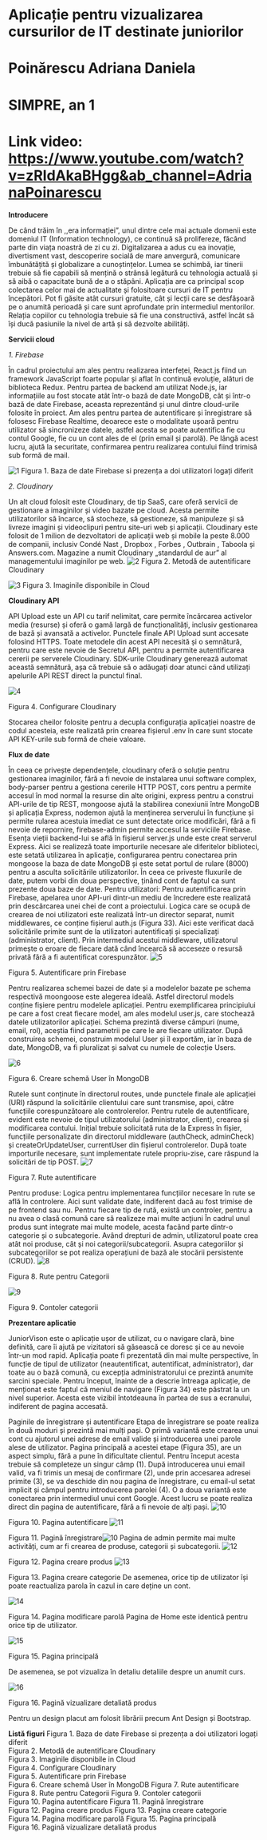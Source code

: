 # Aplicație pentru vizualizarea cursurilor de IT destinate juniorilor

# Poinărescu Adriana Daniela
# SIMPRE, an 1

# Link video: https://www.youtube.com/watch?v=zRIdAkaBHgg&ab_channel=AdrianaPoinarescu

**Introducere**

De când trăim în ,,era informației”, unul dintre cele mai actuale domenii este domeniul IT (Information technology), ce continuă să prolifereze, făcând parte din viața noastră de zi cu zi. Digitalizarea a adus cu ea inovație, divertisment vast, descoperire socială de mare anvergură, comunicare îmbunătățită și globalizare a cunoștințelor. Lumea se schimbă, iar tinerii trebuie să fie capabili să mențină o strânsă legătură cu tehnologia actuală și să aibă o capacitate bună de a o stăpâni.
Aplicația are ca principal scop colectarea celor mai de actualitate și folositoare cursuri de IT pentru începători. Pot fi găsite atât cursuri gratuite, cât și lecții care se desfășoară pe o anumită perioadă și care sunt aprofundate prin intermediul mentorilor. Relația copiilor cu tehnologia trebuie să fie una constructivă, astfel încât să își ducă pasiunile la nivel de artă și să dezvolte abilități.

**Servicii cloud**

_1.	Firebase_

În cadrul proiectului am ales pentru realizarea interfeței, React.js fiind un framework JavaScript foarte popular și aflat în continuă evoluție, alături de biblioteca Redux. Pentru partea de backend am utilizat Node.js, iar informațiile au fost stocate atât într-o bază de date MongoDB, cât și într-o bază de date Firebase, aceasta reprezentând și unul dintre cloud-urile folosite în proiect.
Am ales pentru partea de autentificare și înregistrare să folosesc Firebase Realtime, deoarece este o modalitate ușoară pentru utilizator să sincronizeze datele, astfel acesta se poate autentifica fie cu contul Google, fie cu un cont ales de el (prin email și parolă). Pe lângă acest lucru, ajută la securitate, confirmarea pentru realizarea contului fiind trimisă sub formă de mail. 

![1](https://user-images.githubusercontent.com/72390524/168484176-7080e86c-7bb1-49a0-bac9-53e3275757e2.png)
Figura 1. Baza de date Firebase si prezența a doi utilizatori logați diferit

_2.	Cloudinary_

Un alt cloud folosit este Cloudinary, de tip SaaS, care oferă servicii de gestionare a imaginilor și video bazate pe cloud. Acesta permite utilizatorilor să încarce, să stocheze, să gestioneze, să manipuleze și să livreze imagini și videoclipuri pentru site-uri web și aplicații. Cloudinary este folosit de 1 milion de dezvoltatori de aplicații web și mobile la peste 8.000 de companii, inclusiv Condé Nast , Dropbox , Forbes , Outbrain , Taboola și Answers.com. Magazine a numit Cloudinary „standardul de aur” al managementului imaginilor pe web.
![2](https://user-images.githubusercontent.com/72390524/168484177-88e3ebff-a62e-42ce-b7c0-5cf929836cc3.png)
Figura 2. Metodă de autentificare Cloudinary

![3](https://user-images.githubusercontent.com/72390524/168484178-daeb0644-9977-4019-a293-84e5c808ecfc.png)
Figura 3. Imaginile disponibile in Cloud

**Cloudinary API**

API Upload este un API cu tarif nelimitat, care permite încărcarea activelor media (resurse) și oferă o gamă largă de funcționalități, inclusiv gestionarea de bază și avansată a activelor. Punctele finale API Upload sunt accesate folosind HTTPS. Toate metodele din acest API necesită și o semnătură, pentru care este nevoie de Secretul API, pentru a permite autentificarea cererii pe serverele Cloudinary. SDK-urile Cloudinary generează automat această semnătură, așa că trebuie să o adăugați doar atunci când utilizați apelurile API REST direct la punctul final.

 ![4](https://user-images.githubusercontent.com/72390524/168484179-bf0a26b0-d238-4200-ac83-27a8a19067ec.png)

Figura 4. Configurare Cloudinary

Stocarea cheilor folosite pentru a decupla configurația aplicației noastre de codul acesteia, este realizată prin crearea fișierul .env în care sunt stocate API KEY-urile sub formă de cheie valoare.

**Flux de date**

În ceea ce privește dependențele, cloudinary oferă o soluție pentru gestionarea imaginilor, fără a fi nevoie de instalarea unui software complex, body-parser pentru a gestiona cererile HTTP POST, cors pentru a permite accesul în mod normal la resurse din alte origini, express pentru a construi API-urile de tip REST, mongoose ajută la stabilirea conexiunii între MongoDB și aplicația Express, nodemon ajută la menținerea serverului în funcțiune și permite rularea acestuia imediat ce sunt detectate orice modificări, fără a fi nevoie de repornire, firebase-admin permite accesul la serviciile Firebase. Esența vieții backend-lui se află în fișierul server.js  unde este creat serverul Express. Aici se realizeză toate importurile necesare ale diferitelor biblioteci, este setată utilizarea în aplicație, configurarea pentru conectarea prin mongoose la baza de date MongoDB și este setat portul de rulare (8000) pentru a asculta solicitările utilizatorilor.
În ceea ce priveste fluxurile de date, putem vorbi din doua perspective, ținând cont de faptul ca sunt prezente doua baze de date.
Pentru utilizatori:
Pentru autentificarea prin Firebase, apelarea unor API-uri dintr-un mediu de încredere este realizată prin descărcarea unei chei de cont a proiectului. Logica care se ocupă de crearea de noi utilizatori este realizată într-un director separat, numit middlewares, ce conține fișierul auth.js (Figura 33). Aici este verificat dacă solicitările primite sunt de la utilizatori autentificați și specializați (administrator, client). Prin intermediul acestui middleware, utilizatorul primește o eroare de fiecare dată când încearcă să acceseze o resursă privată fără a fi autentificat corespunzător.
 ![5](https://user-images.githubusercontent.com/72390524/168484180-f1a77f26-4f3a-40d3-9787-25e44304cb80.png)
 

Figura 5. Autentificare prin Firebase

Pentru realizarea schemei bazei de date și a modelelor bazate pe schema respectivă  moongoose este alegerea ideală. Astfel directorul models conține fișiere pentru modelele aplicației.
Pentru exemplificarea principiului pe care a fost creat fiecare model, am ales modelul  user.js, care stochează datele utilizatorilor aplicației. Schema prezintă diverse câmpuri (nume, email, rol), aceștia fiind parametrii pe care le are fiecare utilizator. După construirea schemei, construim modelul User și îl exportăm, iar în baza de date, MongoDB, va fi pluralizat și salvat cu numele de colecție Users.

 ![6](https://user-images.githubusercontent.com/72390524/168484182-7cfebcf7-1108-4611-be29-bdef9205bcdb.png)

Figura 6. Creare schemă User în MongoDB

Rutele sunt conținute în directorul routes, unde punctele finale ale aplicației (URI) răspund la solicitările clientului care sunt transmise, apoi, către funcțiile corespunzătoare ale controlerelor. Pentru rutele de autentificare, evident este nevoie de tipul utilizatorului (administrator, client), crearea și modificarea contului. Inițial trebuie solicitată ruta de la Express în fișier, funcțiile personalizate din directorul middleware (authCheck, adminCheck) și createOrUpdateUser, currentUser din fișierul controlerelor. După toate importurile necesare, sunt implementate rutele propriu-zise, care răspund la solicitări de tip POST.
 ![7](https://user-images.githubusercontent.com/72390524/168484183-edc72558-699c-487b-84cc-3dcf276ae31a.png)

Figura 7. Rute autentificare

Pentru produse:
Logica pentru implementarea funcțiilor necesare în rute se află în controlere. Aici sunt validate date, indiferent dacă au fost trimise de pe frontend sau nu. Pentru fiecare tip de rută, există un controler, pentru a nu avea o clasă comună care să realizeze mai multe acțiuni
În cadrul unul produs sunt integrate mai multe modele, acesta facând parte dintr-o categorie și o subcategorie. 
Având drepturi de admin, utilizatorul poate crea atât noi produse, cât și noi categorii/subcategorii.
Asupra categoriilor și subcategoriilor se pot realiza operațiuni de bază ale stocării persistente (CRUD).
 ![8](https://user-images.githubusercontent.com/72390524/168484184-23d440ac-c68d-44e3-aa4f-79e3b2a45ddb.png)

Figura 8. Rute pentru Categorii

 ![9](https://user-images.githubusercontent.com/72390524/168484185-f255b27c-b4bb-4ffe-8dcc-71335e15ceb4.png)

Figura 9. Contoler categorii

**Prezentare aplicatie**

JuniorVison este o aplicație ușor de utilizat, cu o navigare clară, bine definită, care îi ajută pe vizitatori să găsească ce doresc și ce au nevoie într-un mod rapid. Aplicația poate fi prezentată din mai multe perspective, în funcție de tipul de utilizator (neautentificat, autentificat, administrator), dar toate au o bază comună, cu excepția administratorului ce prezintă anumite sarcini speciale. Pentru început, înainte de a descrie întreaga aplicație, de menționat este faptul că meniul de navigare (Figura 34) este păstrat la un nivel superior. Acesta este vizibil întotdeauna în partea de sus a ecranului, indiferent de pagina accesată.

Paginile de înregistrare și autentificare Etapa de înregistrare se poate realiza în două moduri și prezintă mai mulți pași. O primă variantă este crearea unui cont cu ajutorul unei adrese de email valide și introducerea unei parole alese de utilizator. Pagina principală a acestei etape (Figura 35), are un aspect simplu, fără a pune în dificultate clientul. Pentru început acesta trebuie să completeze un singur câmp (1). După introducerea unui email valid, va fi trimis un mesaj de confirmare (2), unde prin accesarea adresei primite (3), se va deschide din nou pagina de înregistrare, cu email-ul setat implicit și câmpul pentru introducerea parolei (4). 
O a doua variantă este conectarea prin intermediul unui cont Google. Acest lucru se poate realiza direct din pagina de autentificare, fără a fi nevoie de alți pași.
 ![10](https://user-images.githubusercontent.com/72390524/168484186-14f32a54-8a9c-472c-913f-92a868ef0d3b.png)

Figura 10. Pagina autentificare
 ![11](https://user-images.githubusercontent.com/72390524/168484188-2e9b1453-9db4-4a35-baa3-4931cb74963f.png)

Figura 11. Pagină înregistrare![10](https://user-images.githubusercontent.com/72390524/168484186-14f32a54-8a9c-472c-913f-92a868ef0d3b.png)
Pagina de admin permite mai multe activități, cum ar fi crearea de produse, categorii și subcategorii.
 ![12](https://user-images.githubusercontent.com/72390524/168484189-edcbebc0-e87d-4958-a3a6-f0e6ba0a45e7.png)

Figura 12. Pagina creare produs
 ![13](https://user-images.githubusercontent.com/72390524/168484190-6d7d35eb-4aef-48b0-98fc-40a2b8dfb0cc.png)

Figura 13. Pagina creare categorie
De asemenea, orice tip de utilizator își poate reactualiza parola în cazul in care deține un cont.

 ![14](https://user-images.githubusercontent.com/72390524/168484191-8c976ef3-3d3a-4651-9632-7d456c40c5cc.png)

Figura 14. Pagina modificare parolă
Pagina de Home este identică pentru orice tip de utilizator.

 ![15](https://user-images.githubusercontent.com/72390524/168484192-3d6aeb8e-3597-44ff-8e36-97cf4af9eafc.png)

Figura 15. Pagina principală

De asemenea, se pot vizualiza în detaliu detaliile despre un anumit curs.

![16](https://user-images.githubusercontent.com/72390524/168484193-ac17d0d3-4974-4347-a092-b94608a20fc8.png) 

Figura 16. Pagină vizualizare detaliată produs


Pentru un design placut am folosit librării precum Ant Design și Bootstrap. 

**Listă figuri**
Figura 1. Baza de date Firebase si prezența a doi utilizatori logați diferit	
Figura 2. Metodă de autentificare Cloudinary	
Figura 3. Imaginile disponibile in Cloud	
Figura 4. Configurare Cloudinary	
Figura 5. Autentificare prin Firebase	
Figura 6. Creare schemă User în MongoDB	
Figura 7. Rute autentificare	
Figura 8. Rute pentru Categorii	
Figura 9. Contoler categorii	
Figura 10. Pagina autentificare	
Figura 11. Pagină înregistrare	
Figura 12. Pagina creare produs	
Figura 13. Pagina creare categorie	
Figura 14. Pagina modificare parolă	
Figura 15. Pagina principală	
Figura 16. Pagină vizualizare detaliată produs	




